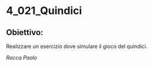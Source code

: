 # 4_021_Quindici
## Obiettivo:
Realizzare un esercizio dove simulare il gioco del quindici.

*Racca Paolo*